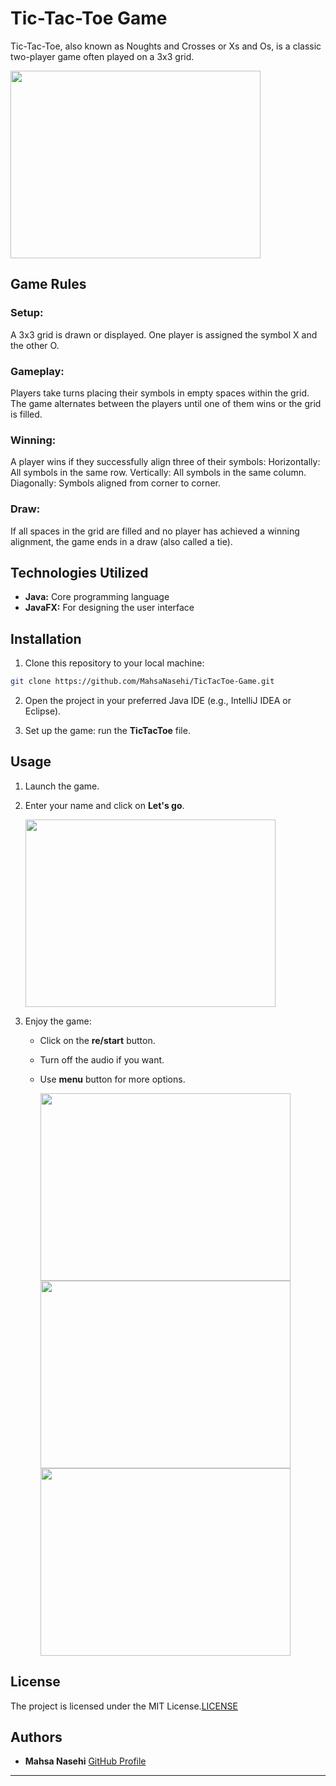 # Tic-Tac-Toe Game
Tic-Tac-Toe, also known as Noughts and Crosses or Xs and Os, is a classic two-player game often played on a 3x3 grid. 

<img src="https://github.com/MahsaNasehi/TicTacToe-Game/assets/116074621/61c989a0-c4a1-41ed-9043-359700fbf7e2" width="400" height="300">

## Game Rules
### Setup:

A 3x3 grid is drawn or displayed.
One player is assigned the symbol X and the other O.
### Gameplay:

Players take turns placing their symbols in empty spaces within the grid.
The game alternates between the players until one of them wins or the grid is filled.
### Winning:

A player wins if they successfully align three of their symbols:
Horizontally: All symbols in the same row.
Vertically: All symbols in the same column.
Diagonally: Symbols aligned from corner to corner.
### Draw:

If all spaces in the grid are filled and no player has achieved a winning alignment, the game ends in a draw (also called a tie).

## Technologies Utilized

- **Java:** Core programming language
- **JavaFX:** For designing the user interface


## Installation

1. Clone this repository to your local machine:
```bash
git clone https://github.com/MahsaNasehi/TicTacToe-Game.git
```
2. Open the project in your preferred Java IDE (e.g., IntelliJ IDEA or Eclipse).

3. Set up the game:
   run the **TicTacToe** file.

## Usage

1. Launch the game.
   
3. Enter your name and click on **Let's go**.

   <img src="https://github.com/MahsaNasehi/TicTacToe-Game/assets/116074621/08b381b9-8fd7-4485-9eec-170a9c87ae6a" width="400" height="300">
   
5. Enjoy the game:
    - Click on the **re/start** button.
    - Turn off the audio if you want.
    - Use **menu** button for more options.

      <img src="https://github.com/MahsaNasehi/TicTacToe-Game/assets/116074621/21e04007-d206-4e06-8c27-d1fa822e9807" width="400" height="300">

      <img src="https://github.com/MahsaNasehi/TicTacToe-Game/assets/116074621/de98404f-c2fc-48f6-bfc3-2f33281ac1c3" width="400" height="300">

      <img src="https://github.com/MahsaNasehi/TicTacToe-Game/assets/116074621/aaf02b39-5df7-4292-86b6-c5f0bbc17812" width="400" height="300">

## License

The project is licensed under the MIT License.[LICENSE](LICENSE)

## Authors  
- **Mahsa Nasehi** [GitHub Profile](https://github.com/MahsaNasehi)
---
